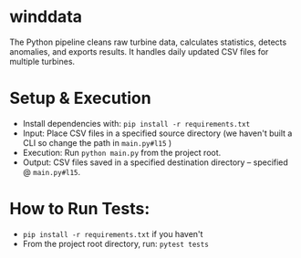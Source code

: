 # winddata

The Python pipeline cleans raw turbine data, calculates statistics, detects anomalies, and exports results. It handles daily updated CSV files for multiple turbines.

# Setup & Execution

* Install dependencies with: `pip install -r requirements.txt`
* Input: Place CSV files in a specified source directory (we haven't built a CLI so change the path in `main.py#l15` )
* Execution: Run `python main.py` from the project root.
* Output: CSV files saved in a specified destination directory – specified @ `main.py#l15`.

# How to Run Tests:
* `pip install -r requirements.txt` if you haven't
* From the project root directory, run: `pytest tests`


